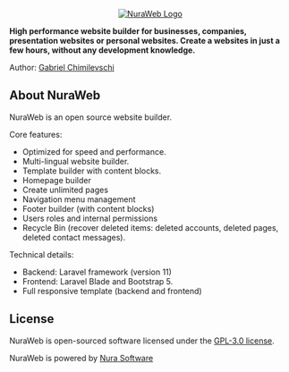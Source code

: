 <p align="center"><a href="https://nuraweb.com" target="_blank"><img src="https://cdn.nurasoftware.com/img/logo/nuraweb/logo-bg-white.png" alt="NuraWeb Logo"></a></p>

<p><b>High performance website builder for businesses, companies, presentation websites or personal websites. Create a websites in just a few hours, without any development knowledge.</b></p>

Author: [Gabriel Chimilevschi](https://github.com/chimilevschi)

## About NuraWeb

NuraWeb is an open source website builder. 

Core features:
- Optimized for speed and performance.
- Multi-lingual website builder.
- Template builder with content blocks.
- Homepage builder
- Create unlimited pages
- Navigation menu management
- Footer builder (with content blocks)
- Users roles and internal permissions
- Recycle Bin (recover deleted items: deleted accounts, deleted pages, deleted contact messages).

Technical details:
- Backend: Laravel framework (version 11)
- Frontend: Laravel Blade and Bootstrap 5.
- Full responsive template (backend and frontend)

## License

NuraWeb is open-sourced software licensed under the [GPL-3.0 license](https://opensource.org/license/gpl-3-0).

NuraWeb is powered by [Nura Software](https://nurasoftware.com)
